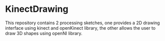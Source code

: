 # KinectDrawing
This repository contains 2 processing sketches, one provides a 2D drawing interface using kinect and openKinect library, the other allows the user to draw 3D shapes using openNI library.
